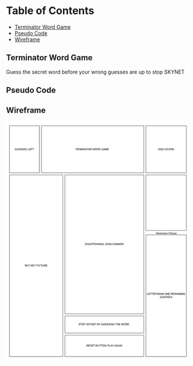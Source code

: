 # Table of Contents
- [Terminator Word Game ](#TerminatorWordGame)
- [Pseudo Code](#PseudoCode)
- [Wireframe](#Wireframe)



## Terminator Word Game

Guess the secret word before your wrong guesses are up to stop SKYNET



## Pseudo Code




## Wireframe


<img src="/assets/Wireframe.png" alt="Wireframe" width="500"/>

